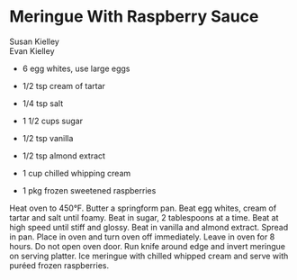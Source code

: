# Meringue With Raspberry Sauce

Susan Kielley<br/>
Evan Kielley

- 6 egg whites, use large eggs
- 1/2 tsp cream of tartar
- 1/4 tsp salt
- 1 1/2 cups sugar
- 1/2 tsp vanilla

- 1/2 tsp almond extract
- 1 cup chilled whipping cream
- 1 pkg frozen sweetened raspberries

Heat oven to 450°F. Butter a springform pan. Beat egg whites, cream of tartar and salt until foamy. Beat in sugar, 2 tablespoons at a time. Beat at high speed until stiff and glossy. Beat in vanilla and almond extract.  Spread in pan. Place in oven and turn oven off immediately. Leave in oven for 8 hours. Do not open oven door. Run knife around edge and invert meringue on serving platter. Ice meringue with chilled whipped cream and serve with puréed frozen raspberries.